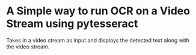 # A Simple way to run OCR on a Video Stream using pytesseract

Takes in a video stream as input and displays the detected text along with the video stream. 
